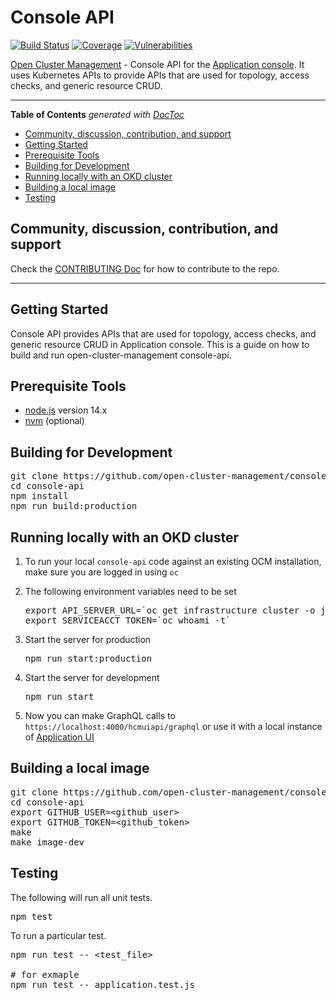# Console API
[![Build Status](https://travis-ci.com/open-cluster-management/console-api.svg?token=APpLzibLo9i2xU1nq9kC&branch=main)](https://travis-ci.com/open-cluster-management/console-api)
[![Coverage](https://sonarcloud.io/api/project_badges/measure?project=open-cluster-management_console-api&metric=coverage&token=25e6ea1bb8964f0c39591ff195f505130db7906f)](https://sonarcloud.io/dashboard?id=open-cluster-management_console-api)
[![Vulnerabilities](https://sonarcloud.io/api/project_badges/measure?project=open-cluster-management_console-api&metric=vulnerabilities&token=25e6ea1bb8964f0c39591ff195f505130db7906f)](https://sonarcloud.io/dashboard?id=open-cluster-management_console-api)

[Open Cluster Management](https://github.com/open-cluster-management) - Console API for the [Application console](https://github.com/open-cluster-management/application-ui). It uses Kubernetes APIs to provide APIs that are used for topology, access checks, and generic resource CRUD.

------

<!-- START doctoc generated TOC please keep comment here to allow auto update -->
<!-- DON'T EDIT THIS SECTION, INSTEAD RE-RUN doctoc TO UPDATE -->
**Table of Contents**  *generated with [DocToc](https://github.com/thlorenz/doctoc)*

- [Community, discussion, contribution, and support](#community-discussion-contribution-and-support)
- [Getting Started](#getting-started)
- [Prerequisite Tools](#prerequisite-tools)
- [Building for Development](#building-for-development)
- [Running locally with an OKD cluster](#running-locally-with-an-okd-cluster)
- [Building a local image](#building-a-local-image)
- [Testing](#testing)

<!-- END doctoc generated TOC please keep comment here to allow auto update -->

## Community, discussion, contribution, and support

Check the [CONTRIBUTING Doc](CONTRIBUTING.md) for how to contribute to the repo.

------

## Getting Started

Console API provides APIs that are used for topology, access checks, and generic resource CRUD in Application console. This is a guide on how to build and run open-cluster-management console-api.

## Prerequisite Tools

- [node.js](https://nodejs.org/) version 14.x
- [nvm](https://github.com/nvm-sh/nvm) (optional)

## Building for Development
<pre>
git clone https://github.com/open-cluster-management/console-api.git
cd console-api
npm install
npm run build:production
</pre>

## Running locally with an OKD cluster

1. To run your local `console-api` code against an existing OCM installation, make sure you are logged in using `oc`

2. The following environment variables need to be set
   <pre>
   export API_SERVER_URL=`oc get infrastructure cluster -o jsonpath={.status.apiServerURL}`
   export SERVICEACCT_TOKEN=`oc whoami -t`
   </pre>

5. Start the server for production
   <pre>
   npm run start:production
   </pre>

6. Start the server for development
   <pre>
   npm run start
   </pre>

6. Now you can make GraphQL calls to `https://localhost:4000/hcmuiapi/graphql` or use it with a local instance of [Application UI](https://github.com/open-cluster-management/application-ui)

## Building a local image
<pre>
git clone https://github.com/open-cluster-management/console-api.git
cd console-api
export GITHUB_USER=&lt;github_user&gt;
export GITHUB_TOKEN=&lt;github_token&gt;
make
make image-dev
</pre>

## Testing

The following will run all unit tests.

<pre>
npm test
</pre>

To run a particular test.

<pre>
npm run test -- &lt;test_file&gt;

# for exmaple
npm run test -- application.test.js
</pre>

